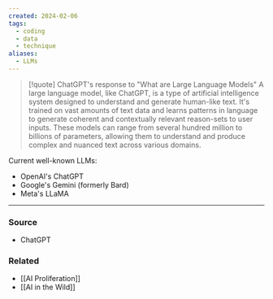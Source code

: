 ```yaml
---
created: 2024-02-06
tags:
  - coding
  - data
  - technique
aliases:
  - LLMs
---
```

> [!quote] ChatGPT's response to "What are Large Language Models"
> A large language model, like ChatGPT, is a type of artificial intelligence system designed to understand and generate human-like text. It's trained on vast amounts of text data and learns patterns in language to generate coherent and contextually relevant reason-sets to user inputs.  These models can range from several hundred million to billions of parameters, allowing them to understand and produce complex and nuanced text across various domains. 

Current well-known LLMs:
- OpenAI's ChatGPT
- Google's Gemini (formerly Bard)
- Meta's LLaMA

****
### Source
- ChatGPT

### Related
- [[AI Proliferation]]
- [[AI in the Wild]]